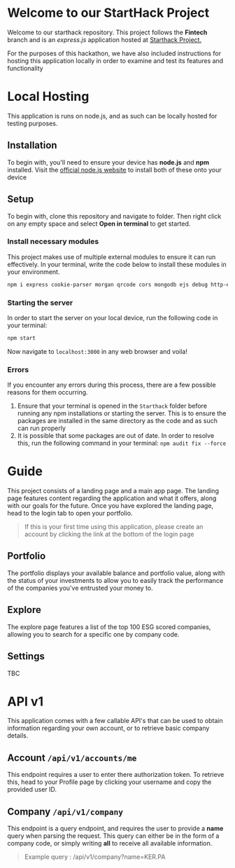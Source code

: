 
# Welcome to our StartHack Project

Welcome to our starthack repository. This project follows the **Fintech** branch and is an *express.js* application hosted at [Starthack Project.](https://start-hack.vercel.app/)

For the purposes of this hackathon, we have also included instructions for hosting this application locally in order to examine and test its features and functionality


# Local Hosting

This application is runs on node.js, and as such can be locally hosted for testing purposes.

## Installation

To begin with, you'll need to ensure your device has **node.js** and **npm** installed. Visit the [official node.js website](https://nodejs.org/en/download/package-manager) to install both of these onto your device

## Setup

To begin with, clone this repository and navigate to folder. Then right click on any empty space and select **Open in terminal** to get started.



### Install necessary modules

This project makes use of multiple external modules to ensure it can run effectively. In your terminal, write the code below to install these modules in your environment.

```bash
npm i express cookie-parser morgan qrcode cors mongodb ejs debug http-errors
```

### Starting the server

In order to start the server on your local device, run the following code in your terminal:
```bash
npm start
```
Now navigate to <code>localhost:3000</code> in any web browser and voila!


### Errors

If you encounter any errors during this process, there are a few possible reasons for them occurring.
<ol>
<li>
Ensure that your terminal is opened in the <code>Starthack</code> folder before running any npm installations or starting the server. This is to ensure the packages are installed in the same directory as the code and as such can run properly
</li>
<li>
It is possible that some packages are out of date. In order to resolve this, run the following command in your terminal: <code>npm audit fix --force</code>
</li>
</ol>

# Guide

This project consists of a landing page and a main app page. The landing page features content regarding the application and what it offers, along with our goals for the future. Once you have explored the landing page, head to the login tab to open your portfolio.

> If this is your first time using this application, please create an account by clicking the link at the bottom of the login page

## Portfolio

The portfolio displays your available balance and portfolio value, along with the status of your investments to allow you to easily track the performance of the companies you've entrusted your money to.

## Explore

The explore page features a list of the top 100 ESG scored companies, allowing you to search for a specific one by company code.

## Settings

TBC


# API v1

This application comes with a few callable API's that can be used to obtain information regarding your own account, or to retrieve basic company details.

## Account  <code>/api/v1/accounts/me</code>
This endpoint requires a user to enter there authorization token. To retrieve this, head to your Profile page by clicking your username and copy the provided user ID.

## Company <code>/api/v1/company</code>
This endpoint is a query endpoint, and requires the user to provide a **name** query when parsing the request. This query can either be in the form of a company code, or simply writing **all** to receive all available information.

> Example query : /api/v1/company?name=KER.PA

